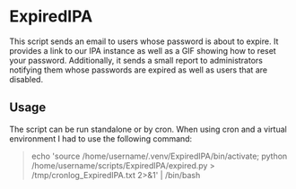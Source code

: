 # ExpiredIPA

This script sends an email to users whose password is about to expire. It provides a link to our IPA instance as well as a GIF showing how to reset your password. Additionally, it sends a small report to administrators notifying them whose passwords are expired as well as users that are disabled.

## Usage
The script can be run standalone or by cron. When using cron and a virtual environment I had to use the following command:

> echo 'source /home/username/.venv/ExpiredIPA/bin/activate; python /home/username/scripts/ExpiredIPA/expired.py > /tmp/cronlog_ExpiredIPA.txt 2>&1' | /bin/bash
